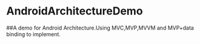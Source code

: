 # AndroidArchitectureDemo
##A demo for Android Architecture.Using MVC,MVP,MVVM and MVP+data binding to implement.